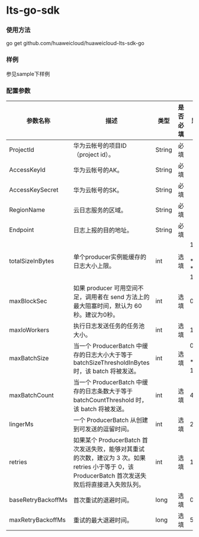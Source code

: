 # lts-go-sdk

### 使用方法
go get github.com/huaweicloud/huaweicloud-lts-sdk-go
### 样例
参见sample下样例
### 配置参数
| 参数名称               | 描述                                                                                              | 类型     | 是否必填 | 默认值                     |
|--------------------|-------------------------------------------------------------------------------------------------|--------|------|-------------------------|
| ProjectId          | 华为云帐号的项目ID（project id）。                                                                         | String | 必填   |                         |
| AccessKeyId        | 华为云帐号的AK。                                                                                       | String | 必填   |                         |
| AccessKeySecret    | 华为云帐号的SK。                                                                                       | String | 必填   |                         |
| RegionName         | 云日志服务的区域。                                                                                       | String | 必填   |                         |
| Endpoint           | 日志上报的目的地址。                                                                                      | String | 必填   |                         |   |
| totalSizeInBytes   | 单个producer实例能缓存的日志大小上限。                                                                         | int    | 选填   | 100M（100 * 1024 * 1024） |
| maxBlockSec        | 如果 producer 可用空间不足，调用者在 send 方法上的最大阻塞时间，默认为 60 秒。建议为0秒。                                         | int    | 选填   | 0                       |
| maxIoWorkers       | 执行日志发送任务的任务池大小。                                                                                 | int    | 选填   | 10                      |
| maxBatchSize       | 当一个 ProducerBatch 中缓存的日志大小大于等于 batchSizeThresholdInBytes 时，该 batch 将被发送。                        | int    | 选填   | 0.5M（512 * 1024）        |
| maxBatchCount      | 当一个 ProducerBatch 中缓存的日志条数大于等于 batchCountThreshold 时，该 batch 将被发送。                              | int    | 选填   | 4096                    |
| lingerMs           | 一个 ProducerBatch 从创建到可发送的逗留时间。                                                                  | int    | 选填   | 2S                      |
| retries            | 如果某个 ProducerBatch 首次发送失败，能够对其重试的次数，建议为 3 次。如果 retries 小于等于 0，该 ProducerBatch 首次发送失败后将直接进入失败队列。 | int    | 选填   | 10                      |
| baseRetryBackoffMs | 首次重试的退避时间。                                                                                      | long   | 选填   | 0.1S                    |
| maxRetryBackoffMs  | 重试的最大退避时间。                                                                                      | long   | 选填   | 50S                     |
